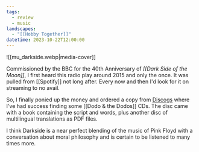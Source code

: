 ```yaml
---
tags:
  - review
  - music
landscapes:
  - "[[Hobby Together]]"
datetime: 2023-10-22T12:00:00
---
```

![[mu_darkside.webp|media-cover]]

Commissioned by the BBC for the 40th Anniversary of *[[Dark Side of the Moon]]*, I first heard this radio play around 2015 and only the once. It was pulled from [[Spotify]] not long after. Every now and then I'd look for it on streaming to no avail. 

So, I finally ponied up the money and ordered a copy from [Discogs](https://www.discogs.com/) where I've had success finding some [[Dodo & the Dodos]] CDs. The disc came with a book containing the script and words, plus another disc of multilingual translations as PDF files.

I think Darkside is a near perfect blending of the music of Pink Floyd with a conversation about moral philosophy and is certain to be listened to many times more.